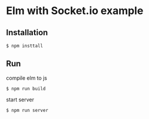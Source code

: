 # Elm with Socket.io example

## Installation
```
$ npm insttall
```

## Run

compile elm to js
```
$ npm run build
```

start server
```
$ npm run server
```